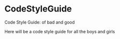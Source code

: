 CodeStyleGuide
==============

Code Style Guide: of bad and good

Here will be a code style guide for all the boys and girls

